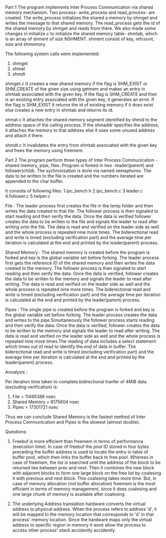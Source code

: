 Part 1
The program implements Inter Process Communication via shared memory mechanism. Two process- write_process and read_process- are created. The write_process initializes the shared a memory by shmget and writes the message to that shared memory. The read_process gets the id of the shared memory by shmget and reads from there. We also made some changes in initialize.c to initialize the shared memory table- shmtab, which is an array of shment of size NSHMENT. shment consist of key, refcount, size and shmemory.

The following system calls were implemented:
1. shmget
2. shmat
3. shmdt

shmget.c
It creates a new shared memory if the flag is SHM_EXIST or SHM_CREATE of the given size using getmem and makes an entry in shmtab associated with the given key. If the flag is SHM_CREATE and their is an existing entry associated with the given key, it generates an error. If the flag is SHM_EXIST it returns the id of existing memory if it does exist else creates a new entry in shmtab and returns its id.

shmat.c
It attaches the shared memory segment identified by shmid to the address space of the calling process. If the shmaddr specifies the address, it attaches the memory to that address else it uses some unused address and attach it there.

shmdt.c
It invalidates the entry from shmtab associated with the given key and frees the memory using freemem.


Part 2
The program perform three types of Inter Process Communication - shared memory, pipe, files. Program is forked in two -leader(parent) and follower(child). The sychronization is done via named semaphores. The data to be written to the file is created and the numbers iterated are appended to the char buffer.

It consists of following files:
1.ipc_bench.h
2.ipc_bench.c
3.leader.c
4.follower.c
5.helper.c


File :
The leader process first creates the file in the temp folder and then writes the data created to that file. The follower process is then signaled to start reading and then verify the data. Once the data is verified follower creates the data to be wriiten to the file and signals the leader to read after writing onto the file. The data is read and verified on the leader side as well and the whole process is repeated nine more times. The biderectional read and write is timed (excluding verification part) and the average time per iteration is calculated at the end and printed by the leader(parent) process.

Shared Memory :
The shared memory is created before the program is forked and key is the global variable set before forking. The leader process first gets the reference ID of the shared memory and then writes the data created to the memory. The follower process is then signaled to start reading and then verify the data. Once the data is verified, follower creates the data to be wriiten to the memory and signals the leader to read after writing. The data is read and verified on the leader side as well and the whole process is repeated nine more times. The biderectional read and write is timed (excluding verification part) and the average time per iteration is calculated at the end and printed by the leader(parent) process.

Pipes :
The single pipe is created before the program is forked and key is the global variable set before forking. The leader process creates the data and writes to the pipe.Simultaneously the follower process starts reading and then verify the data. Once the data is verified, follower creates the data to be wriiten to the memory and signals the leader to read after writing. The data is read and verified on the leader side as well and the whole process is repeated nine more times.The reading of data includes a select statement which times out of read to identify the end of data in buffer. The biderectional read and write is timed (excluding verification part) and the average time per iteration is calculated at the end and printed by the leader(parent) process.

Annalysis :

Per iteration time taken to complete bidirectional tranfer of 4MiB data (excluding verification) is:
1. File = 11495386 nsec
2. Shared Memory = 8175604 nsec
3. Pipes = 17301721 nsec

Thus we can conclude Shared Memory is the fastest method of Inter Process Communication and Pipes is the slowest (almost double).

Questions:

1. Freebuf is more efficient than freemem in terms of performance (execution time). In case of freebuf the pool ID stored in four bytes preceding the buffer address is used to locate the entry in table of buffer pool, which then links the buffer back to free pool. Whereas in case of freemem, the list is searched until the address of the block to be returned lies between prev and next. Then it combines the new block with adjacent blocks to form one large block on the free list by coalesing it with previous and next block. This coalesing takes more time. But, in case of memory allocation (not buffer allocation) freemem is the most efficient in terms of memory management, since it does coalesing and one large chunk of memory is available after coalesing.

2. The underlying Address translation hardware converts the virtual address to physical address. When the process refers to address 'd', it will be mapped to the memory location that corresponds to 'd' in that process' memory location. Since the hardware maps only the virtual address to specific region in memory it wont allow the process to access other process' stack accidently accidently. 
